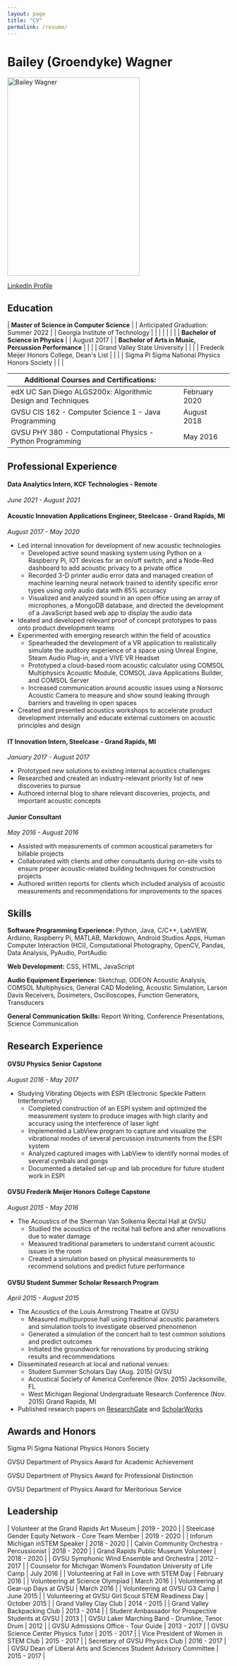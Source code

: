 ```yaml
---
layout: page
title: "CV"
permalink: /resume/
---
```


# Bailey (Groendyke) Wagner
<img src="https://www.dropbox.com/s/cemjx27m5npzctq/baileyprofilepic_professional%20copy.png?dl=1" width="300" height="450" alt="Bailey Wagner"/>

[LinkedIn Profile](https://www.linkedin.com/in/bailey-wagner-41531b64/)

## Education

| **Master of Science in Computer Science**             |   | Anticipated Graduation: Summer 2022 |
| Georgia Institute of Technology                       |   |                                     |
|                                                       |   |                                     |
| **Bachelor of Science in Physics**                    |   | August 2017                         |
| **Bachelor of Arts in Music, Percussion Performance** |   |                                     |
| Grand Valley State University                         |   |                                     |
| Frederik Meijer Honors College, Dean's List           |   |                                     |
| Sigma Pi Sigma National Physics Honors Society        |   |                                     |

| Additional Courses and Certifications:                       |   |               |
|--------------------------------------------------------------|---|---------------|
| edX UC San Diego ALGS200x: Algorithmic Design and Techniques |   | February 2020 |
| GVSU CIS 162 - Computer Science 1 - Java Programming         |   | August 2018   |
| GVSU PHY 380 - Computational Physics - Python Programming    |   | May 2016      |


## Professional Experience

#### Data Analytics Intern, KCF Technologies - Remote
*June 2021 - August 2021*


#### Acoustic Innovation Applications Engineer, Steelcase - Grand Rapids, MI
*August 2017 - May 2020*

- Led internal innovation for development of new acoustic technologies
  - Developed active sound masking system using Python on a Raspberry Pi, IOT devices for an on/off
switch, and a Node-Red dashboard to add acoustic privacy to a private office
  - Recorded 3-D printer audio error data and managed creation of machine learning neural network
trained to identify specific error types using only audio data with 85% accuracy
  - Visualized and analyzed sound in an open office using an array of microphones, a MongoDB
database, and directed the development of a JavaScript based web app to display the audio data
- Ideated and developed relevant proof of concept prototypes to pass onto product development teams
- Experimented with emerging research within the field of acoustics
  - Spearheaded the development of a VR application to realistically simulate the auditory experience of a space using Unreal Engine, Steam Audio Plug-in, and a VIVE VR Headset
  - Prototyped a cloud-based room acoustic calculator using COMSOL Multiphysics Acoustic Module, COMSOL Java Applications Builder, and COMSOL Server
  - Increased communication around acoustic issues using a Norsonic Acoustic Camera to measure and show sound leaking through barriers and traveling in open spaces
- Created and presented acoustics workshops to accelerate product development internally and educate external customers on acoustic principles and design

#### IT Innovation Intern, Steelcase - Grand Rapids, MI
*January 2017 - August 2017*
- Prototyped new solutions to existing internal acoustics challenges
- Researched and created an industry-relevant priority list of new discoveries to pursue
- Authored internal blog to share relevant discoveries, projects, and important acoustic concepts

#### Junior Consultant
*May 2016 - August 2016*

- Assisted with measurements of common acoustical parameters for billable projects
- Collaborated with clients and other consultants during on-site visits to ensure proper acoustic-related
building techniques for construction projects
- Authored written reports for clients which included analysis of acoustic measurements and
recommendations for improvements to the spaces


## Skills
**Software Programming Experience:**​ Python, Java, C/C++, LabVIEW, Arduino, Raspberry Pi, MATLAB,
Markdown, Android Studios Apps, Human Computer Interaction (HCI), Computational Photography, OpenCV, Pandas, Data Analysis, PyAudio, PortAudio

**Web Development:** ​CSS, HTML, JavaScript

**Audio Equipment Experience:​** Sketchup, ODEON Acoustic Analysis, COMSOL Multiphysics, General CAD Modeling, Acoustic Simulation, Larson Davis Receivers, Dosimeters, Oscilloscopes, Function Generators, Transducers

**General Communication Skills:​** Report Writing, Conference Presentations, Science Communication


## Research Experience

#### GVSU Physics Senior Capstone
*August 2016 - May 2017*

- Studying Vibrating Objects with ESPI (Electronic Speckle Pattern Interferometry)
  - Completed construction of an ESPI system and optimized the measurement system to produce
images with high clarity and accuracy using the interference of laser light
  - Implemented a LabView program to capture and visualize the vibrational modes of several
percussion instruments from the ESPI system
  - Analyzed captured images with LabView to identify normal modes of several cymbals and gongs
  - Documented a detailed set-up and lab procedure for future student work in ESPI

#### GVSU Frederik Meijer Honors College Capstone
*August 2015 - May 2016*

- The Acoustics of the Sherman Van Solkema Recital Hall at GVSU
  - Studied the acoustics of the recital hall before and after renovations due to water damage
  - Measured traditional parameters to understand current acoustic issues in the room
  - Created a simulation based on physical measurements to recommend solutions and predict future
performance

#### GVSU Student Summer Scholar Research Program
*April 2015 - August 2015*

- The Acoustics of the Louis Armstrong Theatre at GVSU
  - Measured multipurpose hall using traditional acoustic parameters and simulation tools to investigate observed phenomenon
  - Generated a simulation of the concert hall to test common solutions and predict outcomes
  - Initiated the groundwork for renovations by producing striking results and recommendations
-  Disseminated research at local and national venues:
    - Student Summer Scholars Day (Aug. 2015) GVSU
    - Acoustical Society of America Conference (Nov. 2015) Jacksonville, FL
    - West Michigan Regional Undergraduate Research Conference (Nov. 2015) Grand Rapids, MI
- Published research papers on [ResearchGate](https://www.researchgate.net/publication/283246167_Acoustic_response_of_a_multipurpose_auditorium_at_Grand_Valley_State_University)
and [ScholarWorks](https://scholarworks.gvsu.edu/sss/152/)


## Awards and Honors
Sigma Pi Sigma National Physics Honors Society

GVSU Department of Physics Award for Academic Achievement

GVSU Department of Physics Award for Professional Distinction

GVSU Department of Physics Award for Meritorious Service

## Leadership

| Volunteer at the Grand Rapids Art Museum                          | 2019 - 2020   |
| Steelcase Gender Equity Network - Core Team Member                | 2019 - 2020   |
| Inforum Michigan inSTEM Speaker                                   | 2018 - 2020   |
| Calvin Community Orchestra - Percussionist                        | 2018 - 2020   |
| Grand Rapids Public Museum Volunteer                              | 2018 - 2020   |
| GVSU Symphonic Wind Ensemble and Orchestra                        | 2012 - 2017   |
| Counselor for Michigan Women’s Foundation University of Life Camp | July 2016     |
| Volunteering at Fall in Love with STEM Day                        | February 2016 |
| Volunteering at Science Olympiad                                  | March 2016    |
| Volunteering at Gear-up Days at GVSU                              | March 2016    |
| Volunteering at GVSU G3 Camp                                      | June 2015     |
| Volunteering at GVSU Girl Scout STEM Readiness Day                | October 2015  |
| Grand Valley Clay Club                                            | 2014 - 2015   |
| Grand Valley Backpacking Club                                     | 2013 - 2014   |
| Student Ambassador for Prospective Students at GVSU               | 2013          |
| GVSU Laker Marching Band - Drumline, Tenor Drum                   | 2012          |
| GVSU Admissions Office - Tour Guide                               | 2013 - 2017   |
| GVSU Science Center Physics Tutor                                 | 2015 - 2017   |
| Vice President of Women in STEM Club                              | 2015 - 2017   |
| Secretary of GVSU Physics Club                                    | 2016 - 2017   |
| GVSU Dean of Liberal Arts and Sciences Student Advisory Committee | 2015 - 2017   |
